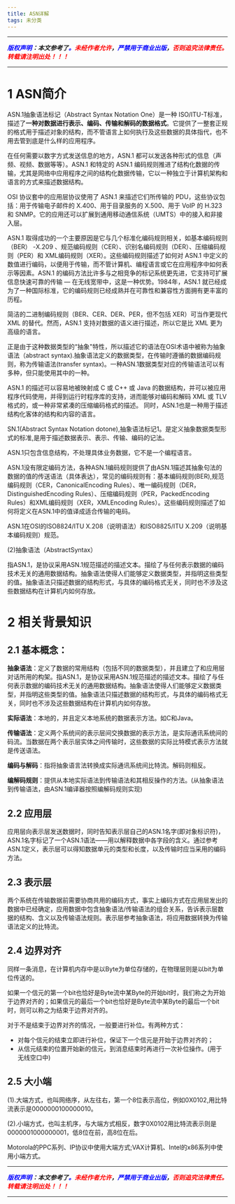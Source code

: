 ```yaml
---
title: ASN详解
tags: 未分类
---
```



------

***<font color=blue>版权声明</font>：本文参考了<font color=blue>。</font><font color=red>未经作者允许</font>，<font color=blue>严禁用于商业出版</font>，<font color=red>否则追究法律责任。转载请注明出处！！！</font>***

------

# 1 ASN简介 
ASN.1抽象语法标记（Abstract Syntax Notation One）是一种 ISO/ITU-T标准，描述了**一种对数据进行表示、编码、传输和解码的数据格式**。它提供了一整套正规的格式用于描述对象的结构，而不管语言上如何执行及这些数据的具体指代，也不用去管到底是什么样的应用程序。

在任何需要以数字方式发送信息的地方，ASN.1 都可以发送各种形式的信息（声频、视频、数据等等）。ASN.1 和特定的 ASN.1 编码规则推进了结构化数据的传输，尤其是网络中应用程序之间的结构化数据传输，它以一种独立于计算机架构和语言的方式来描述数据结构。

OSI 协议套中的应用层协议使用了 ASN.1 来描述它们所传输的 PDU，这些协议包括：用于传输电子邮件的 X.400、用于目录服务的 X.500、用于 VoIP 的 H.323 和 SNMP。它的应用还可以扩展到通用移动通信系统（UMTS）中的接入和非接入层。

ASN.1 取得成功的一个主要原因是它与几个标准化编码规则相关，如基本编码规则（BER） -X.209 、规范编码规则（CER）、识别名编码规则（DER）、压缩编码规则（PER）和 XML编码规则（XER）。这些编码规则描述了如何对 ASN.1 中定义的数值进行编码，以便用于传输，而不管计算机、编程语言或它在应用程序中如何表示等因素。ASN.1 的编码方法比许多与之相竞争的标记系统更先进，它支持可扩展信息快速可靠的传输 — 在无线宽带中，这是一种优势。1984年，ASN.1 就已经成为了一种国际标准，它的编码规则已经成熟并在可靠性和兼容性方面拥有更丰富的历程。

简洁的二进制编码规则（BER、CER、DER、PER，但不包括 XER）可当作更现代 XML 的替代。然而，ASN.1 支持对数据的语义进行描述，所以它是比 XML 更为高级的语言。

正是由于这种数据类型的“抽象"特性，所以描述它的语法在OSI术语中被称为抽象语法（abstract syntax).抽象语法定义的数据类型，在传输时遵循的数据编码规则，称为传输语法(transfer syntax)。一种ASN.1数据类型对应的传输语法可以有多种，但只能使用其中的一种。

ASN.1 的描述可以容易地被映射成 C 或 C++ 或 Java 的数据结构，并可以被应用程序代码使用，并得到运行时程序库的支持，进而能够对编码和解码 XML 或 TLV 格式的，或一种非常紧凑的压缩编码格式的描述。
同时，ASN.1也是一种用于描述结构化客体的结构和内容的语言。

SN.1(Abstract Syntax Notation dotone),抽象语法标记1。是定义抽象数据类型形式的标准,是用于描述数据表示、表示、传输、编码的记法。

ASN.1只包含信息结构，不处理具体业务数据，它不是一个编程语言。

ASN.1没有限定编码方法，各种ASN.1编码规则提供了由ASN.1描述其抽象句法的数据的值的传送语法（具体表达），常见的编码规则有：基本编码规则(BER),规范编码规则（CER，CanonicalEncoding Rules）、唯一编码规则（DER，DistinguishedEncoding Rules）、压缩编码规则（PER，PackedEncoding Rules）和XML编码规则（XER，XMLEncoding Rules）。这些编码规则描述了如何将定义在ASN.1中的值译成适合传输的电码。

ASN.1在OSI的ISO8824/ITU X.208（说明语法）和ISO8825/ITU X.209（说明基本编码规则）规范。



(2)抽象语法（AbstractSyntax）

指ASN.1，是协议采用ASN.1规范描述的描述文本。描绘了与任何表示数据的编码技术无关的通用数据结构。抽象语法使得人们能够定义数据类型，并指明这些类型的值。抽象语法只描述数据的结构形式，与具体的编码格式无关，同时也不涉及这些数据结构在计算机内如何存放。

# 2 相关背景知识
## 2.1 基本概念：

**抽象语法**：定义了数据的常用结构（包括不同的数据类型），并且建立了和应用层对话所用的构架。指ASN.1，是协议采用ASN.1规范描述的描述文本。描绘了与任何表示数据的编码技术无关的通用数据结构。抽象语法使得人们能够定义数据类型，并指明这些类型的值。抽象语法只描述数据的结构形式，与具体的编码格式无关，同时也不涉及这些数据结构在计算机内如何存放。

**实际语法**：本地的，并且定义本地系统的数据表示方法。如C和Java。

**传输语法**：定义两个系统间的表示层间交换数据的表示方法，是实际通讯系统间的码流。当数据在两个表示层实体之间传输时，这些数据的实际比特模式表示方法就是传送语法。

**编码与解码**：指将抽象语言法转换成实际通讯系统间比特流。解码则相反。

**编解码规则**：提供从本地实际语法到传输语法和其相反操作的方法。(从抽象语法到传输语法，由ASN.1编译器按照编解码规则实现)

## 2.2 应用层

应用层向表示层发送数据时，同时告知表示层自己的ASN.1名字(即对象标识符)，ASN.1名字标记了一个ASN.1语法——用以解释数据中各字段的含义。通过参考ASN.1定义，表示层可以得知数据单元的类型和长度，以及传输时应当采用的编码方法。

## 2.3 表示层

两个系统在传输数据前需要协商共用的编码方式，事实上编码方式在应用层发出的数据中已经确定，应用数据中包含抽象语法/传输语法的组合关系，告诉表示层数据的结构、含义以及传输语法规则。表示层参考抽象语法，将应用数据转换为传输语法定义的比特流。

## 2.4 边界对齐

同样一条消息，在计算机内存中是以Byte为单位存储的，在物理层则是以bit为单位传送的。

如果一个信元的第一个bit也恰好是Byte流中某Byte的开始bit时，我们称之为开始于边界对齐的；如果信元的最后一个bit也恰好是Byte流中某Byte的最后一个bit时，则可以称之为结束于边界对齐的。

对于不是结束于边界对齐的情况，一般要进行补位。有两种方式：
* 对每个信元的结束立即进行补位，保证下一个信元是开始于边界对齐的；
* 从信元结束的位置开始新的信元，到消息结束时再进行一次补位操作。(用于无线空口中)

## 2.5 大小端

(1).大端方式，也叫网络序，从左往右，第一个8位表示高位，例如0X0102,用比特流表示是0000000100000010。

(2).小端方式，也叫主机序，与大端方式相反，数字0X0102用比特流表示则是0000001000000001，低8位在前，高8位在后。

Motorola的PPC系列、IP协议中使用大端方式;VAX计算机、Intel的x86系列中使用小端方式。


------

***<font color=blue>版权声明</font>：本文参考了<font color=blue>。</font><font color=red>未经作者允许</font>，<font color=blue>严禁用于商业出版</font>，<font color=red>否则追究法律责任。转载请注明出处！！！</font>***

------
